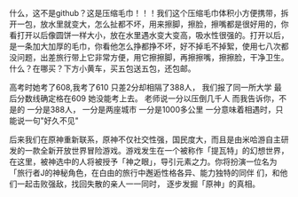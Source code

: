 什么，这不是github？这是压缩毛巾！！！我们这个压缩毛巾体积小方便携带，拆开一包，放水里就变大，怎么扯都不坏，用来擦脚，擦脸，擦嘴都是很好用的，你看打开以后像圆饼一样大小，放在水里遇水变大变高，吸水性很强的。打开以后，是一条加大加厚的毛巾，你看他怎么挣都挣不坏，好不掉毛不掉絮，使用七八次都没问题，出差旅行带上它非常方便，用它擦擦脚，再擦擦嘴，擦擦脸，干净卫生。什么？在哪买？下方小黄车，买五包送五包，还包邮。

高考时她考了608,我考了610
只差2分却相隔了388人，
我们报了同一所大学
最后分数线确定格在609
她没能考上去。
老师说一分以压倒几千人
而我告诉你，不是的
一分是388人，
一分是两座城市
一分是1000多公里
一分意味着相遇时，只能说一句"好久不见"












后来我们在原神重新联系，原神不仅社交性强，国民度大，而且是由米哈游自主研发的一款全新开放世界冒险游戏。游戏发生在一个被称作「提瓦特」的幻想世界，在这里，被神选中的人将被授予「神之眼」，导引元素之力。你将扮演一位名为「旅行者J的神秘角色，在白由的旅行中邂逅性格各异、能力独特的同伴 们，和他们一起击败强敌，找回失散的亲人一一同时， 逐步发掘「原神」的真相。
